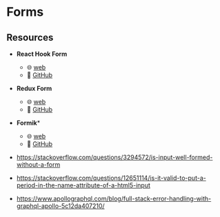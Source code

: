 # Forms


## Resources

* **React Hook Form**
    * 🌐 [web](https://react-hook-form.com/)
    * 📙 [GitHub](https://github.com/react-hook-form/react-hook-form)
* **Redux Form**
    * 🌐 [web](https://redux-form.com/)
    * 📙 [GitHub](https://github.com/redux-form/redux-form)
* **Formik***
    * 🌐 [web](https://formik.org/)
    * 📙 [GitHub](https://github.com/formium/formik)


* https://stackoverflow.com/questions/3294572/is-input-well-formed-without-a-form
* https://stackoverflow.com/questions/12651114/is-it-valid-to-put-a-period-in-the-name-attribute-of-a-html5-input
* https://www.apollographql.com/blog/full-stack-error-handling-with-graphql-apollo-5c12da407210/
